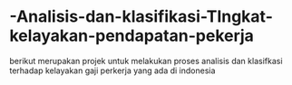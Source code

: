 # -Analisis-dan-klasifikasi-TIngkat-kelayakan-pendapatan-pekerja
berikut merupakan projek untuk melakukan proses analisis dan klasifkasi terhadap kelayakan gaji perkerja yang ada di indonesia
